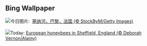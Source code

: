 ## Bing Wallpaper
![](https://www.bing.com/th?id=OHR.PontdArcole_ZH-CN5348049357_UHD.jpg&w=1000)今日图片: &nbsp;[塞纳河，巴黎，法国 (© StockByM/Getty Images)](https://www.bing.com/th?id=OHR.PontdArcole_ZH-CN5348049357_UHD.jpg)
<br><br/>
![](https://www.bing.com/th?id=OHR.EuropeanHoneybee_EN-US0859156574_UHD.jpg&w=1000)Today: [European honeybees in Sheffield, England (© Deborah Vernon/Alamy)](https://www.bing.com/th?id=OHR.EuropeanHoneybee_EN-US0859156574_UHD.jpg)
<br><br/>
